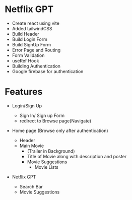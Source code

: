 # Netflix GPT

- Create react using vite
- Added tailwindCSS
- Build Header
- Build Login Form
- Build SignUp Form
- Error Page and Routing
- Form Validation
- useRef Hook
- Building Authentication
- Google firebase for authentication

# Features

- Login/Sign Up

  - Sign In/ Sign up Form
  - redirect to Browse page(Navigate)

- Home page (Browse only after authentication)
  - Header
  - Main Movie
    - (Trailer in Background)
    - Title of Movie along with description and poster
    - Movie Suggestions
      - Movie Lists
- Netflix GPT
  - Search Bar
  - Movie Suggestions
